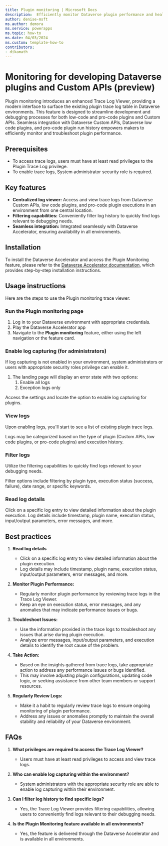 ```yaml
---
title: Plugin monitoring | Microsoft Docs
description:  Efficiently monitor Dataverse plugin performance and health status in real-time.
author: denise-msft
ms.author: demora
ms.service: powerapps
ms.topic: how-to
ms.date: 04/03/2024
ms.custom: template-how-to
contributors:
- dikamath
---
```


# Monitoring for developing Dataverse plugins and Custom APIs (preview)

Plugin monitoring introduces an enhanced Trace Log Viewer, providing a modern interface to surface the existing plugin trace log table in Dataverse environments. This feature is designed to streamline development and debugging processes for both low-code and pro-code plugins and Custom APIs. Seamless integration with Dataverse Custom APIs, Dataverse low code plugins, and pro-code plugin run history empowers makers to efficiently monitor and troubleshoot plugin performance.

## Prerequisites

- To access trace logs, users must have at least read privileges to the Plugin Trace Log privilege.
- To enable trace logs, System administrator security role is required.

## Key features

- **Centralized log viewer:** Access and view trace logs from Dataverse Custom APIs, low code plugins, and pro-code plugin executions in an environment from one central location.
- **Filtering capabilities:** Conveniently filter log history to quickly find logs relevant to debugging needs.
- **Seamless integration:** Integrated seamlessly with Dataverse Accelerator, ensuring availability in all environments.

## Installation

To install the Dataverse Accelerator and access the Plugin Monitoring feature, please refer to the [Dataverse Accelerator documentation](./dataverse-accelerator.md), which provides step-by-step installation instructions.

## Usage instructions

Here are the steps to use the Plugin monitoring trace viewer:

### Run the Plugin monitoring page

1. Log in to your Dataverse environment with appropriate credentials.
1. Play the Dataverse Accelerator app
1. Navigate to the **Plugin monitoring** feature, either using the left navigation or the feature card.

### Enable log capturing (for administrators)

If log capturing is not enabled in your environment, system administrators or users with appropriate security roles privilege can enable it.

1. The landing page will display an error state with two options:
    1. Enable all logs
    1. Exception logs only

Access the settings and locate the option to enable log capturing for plugins.

### View logs

Upon enabling logs, you'll start to see a list of existing plugin trace logs.

Logs may be categorized based on the type of plugin (Custom APIs, low code plugins, or pro-code plugins) and execution history.

### Filter logs

Utilize the filtering capabilities to quickly find logs relevant to your debugging needs.

Filter options include filtering by plugin type, execution status (success, failure), date range, or specific keywords.

### Read log details

Click on a specific log entry to view detailed information about the plugin execution. Log details include timestamp, plugin name, execution status, input/output parameters, error messages, and more.

## Best practices

1. **Read log details**
   - Click on a specific log entry to view detailed information about the plugin execution.
   - Log details may include timestamp, plugin name, execution status, input/output parameters, error messages, and more.

1. **Monitor Plugin Performance:**
   - Regularly monitor plugin performance by reviewing trace logs in the Trace Log Viewer.
   - Keep an eye on execution status, error messages, and any anomalies that may indicate performance issues or bugs.

1. **Troubleshoot Issues:**
   - Use the information provided in the trace logs to troubleshoot any issues that arise during plugin execution.
   - Analyze error messages, input/output parameters, and execution details to identify the root cause of the problem.

1. **Take Action:**
   - Based on the insights gathered from trace logs, take appropriate action to address any performance issues or bugs identified.
   - This may involve adjusting plugin configurations, updating code logic, or seeking assistance from other team members or support resources.

1. **Regularly Review Logs:**
   - Make it a habit to regularly review trace logs to ensure ongoing monitoring of plugin performance.
   - Address any issues or anomalies promptly to maintain the overall stability and reliability of your Dataverse environment.

## FAQs

1. **What privileges are required to access the Trace Log Viewer?**
   - Users must have at least read privileges to access and view trace logs.

1. **Who can enable log capturing within the environment?**
   - System administrators with the appropriate security role are able to enable log capturing within their environment.

1. **Can I filter log history to find specific logs?**
   - Yes, the Trace Log Viewer provides filtering capabilities, allowing users to conveniently find logs relevant to their debugging needs.

1. **Is the Plugin Monitoring feature available in all environments?**
   - Yes, the feature is delivered through the Dataverse Accelerator and is available in all environments.
